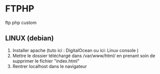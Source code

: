# FTPHP
ftp php custom

## LINUX (debian)

1. Installer apache (tuto ici : DigitalOcean ou ici: Linux console )
2. Mettre le dossier téléchargé dans /var/www/html/ en prenant soin de supprimer le fichier "index.html"
3. Rentrer localhost dans le navigateur
